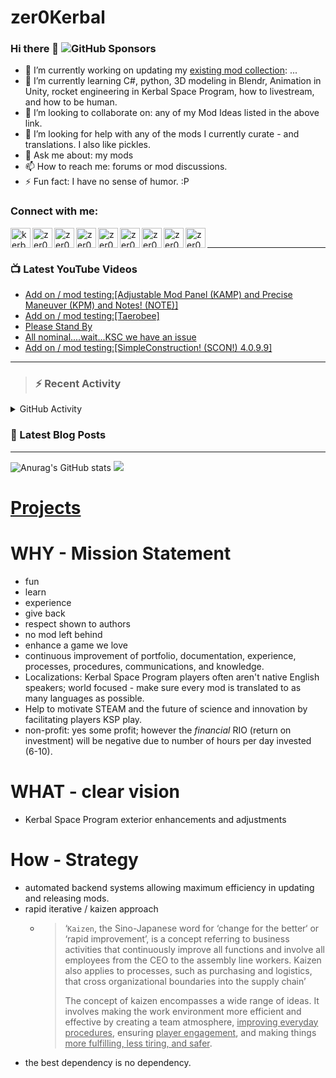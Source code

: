 # zer0Kerbal

### Hi there 👋 ![GitHub Sponsors](https://img.shields.io/github/sponsors/zer0Kerbal?color=purple&label=Github%20Sponsors&style=social)  
- 🔭 I’m currently working on updating my [existing mod collection](https://tinyurl.com/zer0KModTracker): ...
- 🌱 I’m currently learning C#, python, 3D modeling in Blendr, Animation in Unity, rocket engineering in Kerbal Space Program, how to livestream, and how to be human.
- 👯 I’m looking to collaborate on: any of my Mod Ideas listed in the above link.
- 🤔 I’m looking for help with any of the mods I currently curate - and translations. I also like pickles.
- 💬 Ask me about: my mods 
- 📫 How to reach me: forums or mod discussions.
- ⚡ Fun fact: I have no sense of humor. :P

### Connect with me:

<!--[<img align="left" alt="kerbalspaceprogram.com" width="32px" src="https://kerbalspaceprogram.com//favicon.ico" />][website]-->
[<img align="left" alt="kerbalspaceprogram.com" width="32px" src="https://cdn.icon-icons.com/icons2/1381/PNG/32/kerbalspaceprogram_93898.png" />][website]
[<img align="left" alt="zer0Kerbal | CurseForge" width="32px" src="https://cdn.jsdelivr.net/npm/simple-icons@v3/icons/curseforge.svg" />][curseforge]
[<img align="left" alt="zer0Kerbal | CurseForge" width="32px" src="https://cdn.icon-icons.com/icons2/1945/PNG/512/iconfinder-reddit-4661631_122483.png" />][reddit]
[<img align="left" alt="zer0Kerbal | CurseForge" width="32px" src="https://cdn.icon-icons.com/icons2/2429/PNG/512/patreon_logo_icon_147253.png" />][patreon]
[<img align="left" alt="zer0Kerbal | YouTube" width="32px" src="https://cdn.icon-icons.com/icons2/836/PNG/512/Youtube_icon-icons.com_66802.png" />][youtube]
[<img align="left" alt="zer0Kerbal | Twitch" width="32px" src="https://cdn.icon-icons.com/icons2/2699/PNG/512/twitch_logo_icon_170383.png" />][twitch]
[<img align="left" alt="zer0Kerbal | CurseForge" width="32px" src="https://cdn.icon-icons.com/icons2/2699/PNG/512/paypal_logo_icon_168055.png" />][paypal]
[<img align="left" alt="zer0Kerbal | buy me a coffee" width="32px" src="https://www.buymeacoffee.com/assets/img/bmc-meta-new/new/favicon.ico" />][buymeacoffee]
<!-- [<img align="left" alt="zer0Kerbal | buy me a coffee" width="22px" src="https://cdn.jsdelivr.net/npm/simple-icons@v3/icons/buymeacoffee.svg" />][buymeacoffee] -->
[<img align="left" alt="zer0Kerbal | Twitter" width="32px" src="https://cdn.icon-icons.com/icons2/836/PNG/32/Twitter_icon-icons.com_66803.png" />][twitter]
<!-- [<img align="left" alt="zer0Kerbal | Twitter" width="22px" src="https://cdn.jsdelivr.net/npm/simple-icons@v3/icons/twitter.svg" />][twitter] -->
<br />

---

### 📺 Latest YouTube Videos

<!-- YOUTUBE:START -->
- [Add on / mod testing:[Adjustable Mod Panel &lpar;KAMP&rpar; and Precise Maneuver &lpar;KPM&rpar; and Notes! &lpar;NOTE&rpar;]](https://www.youtube.com/watch?v=LQuuWlecPEc)
- [Add on / mod testing:[Taerobee]](https://www.youtube.com/watch?v=-c0VDbEmb40)
- [Please Stand By](https://www.youtube.com/watch?v=jkUy_I7vqc8)
- [All nominal....wait...KSC we have an issue](https://www.youtube.com/watch?v=RWdrVfEaQOU)
- [Add on / mod testing:[SimpleConstruction! &lpar;SCON!&rpar; 4.0.9.9]](https://www.youtube.com/watch?v=j7EWdZ0T-kg)
<!-- YOUTUBE:END -->

---

>### :zap: Recent Activity

<details>
  <summary>GitHub Activity</summary>
  
<!--START_SECTION:activity-->
1. 🗣 Commented on [#122](https://github.com/zer0Kerbal/SimpleConstruction/issues/122) in [zer0Kerbal/SimpleConstruction](https://github.com/zer0Kerbal/SimpleConstruction)
2. 🎉 Merged PR [#32](https://github.com/zer0Kerbal/SphericalTanks/pull/32) in [zer0Kerbal/SphericalTanks](https://github.com/zer0Kerbal/SphericalTanks)
3. ❗️ Closed issue [#27](https://github.com/zer0Kerbal/SphericalTanks/issues/27) in [zer0Kerbal/SphericalTanks](https://github.com/zer0Kerbal/SphericalTanks)
4. ❗️ Closed issue [#30](https://github.com/zer0Kerbal/SphericalTanks/issues/30) in [zer0Kerbal/SphericalTanks](https://github.com/zer0Kerbal/SphericalTanks)
5. ❗️ Closed issue [#11](https://github.com/zer0Kerbal/SphericalTanks/issues/11) in [zer0Kerbal/SphericalTanks](https://github.com/zer0Kerbal/SphericalTanks)
6. 💪 Opened PR [#32](https://github.com/zer0Kerbal/SphericalTanks/pull/32) in [zer0Kerbal/SphericalTanks](https://github.com/zer0Kerbal/SphericalTanks)
7. ❗️ Opened issue [#31](https://github.com/zer0Kerbal/SphericalTanks/issues/31) in [zer0Kerbal/SphericalTanks](https://github.com/zer0Kerbal/SphericalTanks)
8. ❗️ Opened issue [#30](https://github.com/zer0Kerbal/SphericalTanks/issues/30) in [zer0Kerbal/SphericalTanks](https://github.com/zer0Kerbal/SphericalTanks)
9. 🗣 Commented on [#40](https://github.com/zer0Kerbal/SimpleConstruction/issues/40) in [zer0Kerbal/SimpleConstruction](https://github.com/zer0Kerbal/SimpleConstruction)
10. ❗️ Opened issue [#29](https://github.com/zer0Kerbal/SphericalTanks/issues/29) in [zer0Kerbal/SphericalTanks](https://github.com/zer0Kerbal/SphericalTanks)
<!--END_SECTION:activity-->

</details

---

### 📕 Latest Blog Posts

<!-- BLOG-POST-LIST:START -->
<!-- BLOG-POST-LIST:END -->

---

<!--- [![Anurag's GitHub stats](https://github-readme-stats.vercel.app/api?username=zer0Kerbal)](https://github.com/anuraghazra/github-readme-stats) -->
![Anurag's GitHub stats](https://github-readme-stats.vercel.app/api?username=zer0Kerbal&show_icons=true) <img src="https://github-readme-stats.vercel.app/api/top-langs/?username=zer0kerbal&layout=compact&hide_border=true&bg_color=bada55&langs_count=4">  

# [Projects](projects.md)
   
  
# WHY - Mission Statement

* fun
* learn
* experience
* give back
* respect shown to authors
* no mod left behind
* enhance a game we love
* continuous improvement of portfolio, documentation, experience, processes, procedures, communications, and knowledge.
* Localizations: Kerbal Space Program players often aren't native English speakers; world focused - make sure every mod is translated to as many languages as possible.
* Help to motivate STEAM and the future of science and innovation by facilitating players KSP play.
* non-profit: yes some profit; however the *financial* RIO (return on investment) will be negative due to number of hours per day invested (6-10).

# WHAT - clear vision

* Kerbal Space Program exterior enhancements and adjustments

# How - Strategy

* automated backend systems allowing maximum efficiency in updating and releasing mods.
* rapid iterative / kaizen approach
  * > ‘`Kaizen`, the Sino-Japanese word for ‘change for the better‘ or ‘rapid improvement’, is a concept referring to business activities that continuously improve all functions and involve all employees from the CEO to the assembly line workers. Kaizen also applies to processes, such as purchasing and logistics, that cross organizational boundaries into the supply chain’
    >
    > The concept of kaizen encompasses a wide range of ideas. It involves making the work environment more efficient and effective by creating a team atmosphere, <u>improving everyday procedures</u>, ensuring <u>player engagement</u>, and making things <u>more fulfilling, less tiring, and safer</u>.
- the best dependency is no dependency.

<!--
**zer0Kerbal/zer0Kerbal** is a ✨ _special_ ✨ repository because its `README.md` (this file) appears on your GitHub profile.
<img src="https://wakatime.com/share/@926db0f4-33a1-4545-8aa6-88d1f7186f67/18dd85d3-f64d-4bcc-a3c3-65302497efc0.svg" width=600 height=600> -->

[website]: https://forum.kerbalspaceprogram.com/index.php?/profile/190933-zer0kerbal/
[youtube]: https://www.youtube.com/channel/UCp9c8IaK4Gjgfj3O9QxrbDw
[twitter]: https://twitter.com/zer0Kerbal
[curseforge]: https://www.curseforge.com/members/zer0kerbal/projects
[twitch]: https://www.twitch.tv/zer0kerbal

[reddit]: https://www.reddit.com/user/zer0Kerbal
[patreon]: https://www.patreon.com/zer0Kerbal
[paypal]: https://www.paypal.com/donate?hosted_button_id=DC22YHMEJREKL
[buymeacoffee]: http://buymeacoffee.com/zer0Kerbal

